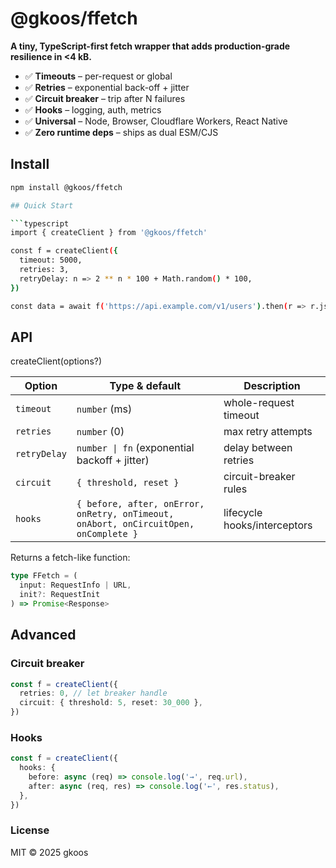 # @gkoos/ffetch

**A tiny, TypeScript-first fetch wrapper that adds production-grade resilience in <4 kB.**

- ✅ **Timeouts** – per-request or global
- ✅ **Retries** – exponential back-off + jitter
- ✅ **Circuit breaker** – trip after N failures
- ✅ **Hooks** – logging, auth, metrics
- ✅ **Universal** – Node, Browser, Cloudflare Workers, React Native
- ✅ **Zero runtime deps** – ships as dual ESM/CJS

## Install

````bash
npm install @gkoos/ffetch

## Quick Start

```typescript
import { createClient } from '@gkoos/ffetch'

const f = createClient({
  timeout: 5000,
  retries: 3,
  retryDelay: n => 2 ** n * 100 + Math.random() * 100,
})

const data = await f('https://api.example.com/v1/users').then(r => r.json())
````

## API

createClient(options?)

| Option       | Type & default                                                                       | Description                  |
| ------------ | ------------------------------------------------------------------------------------ | ---------------------------- |
| `timeout`    | `number` (ms)                                                                        | whole-request timeout        |
| `retries`    | `number` (0)                                                                         | max retry attempts           |
| `retryDelay` | `number \| fn` (exponential backoff + jitter)                                        | delay between retries        |
| `circuit`    | `{ threshold, reset }`                                                               | circuit-breaker rules        |
| `hooks`      | `{ before, after, onError, onRetry, onTimeout, onAbort, onCircuitOpen, onComplete }` | lifecycle hooks/interceptors |

Returns a fetch-like function:

```typescript
type FFetch = (
  input: RequestInfo | URL,
  init?: RequestInit
) => Promise<Response>
```

## Advanced

### Circuit breaker

```typescript
const f = createClient({
  retries: 0, // let breaker handle
  circuit: { threshold: 5, reset: 30_000 },
})
```

### Hooks

```typescript
const f = createClient({
  hooks: {
    before: async (req) => console.log('→', req.url),
    after: async (req, res) => console.log('←', res.status),
  },
})
```

### License

MIT © 2025 gkoos
